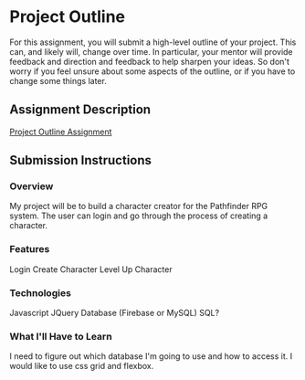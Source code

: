 # Project Outline
For this assignment, you will submit a high-level outline of your project. This can, and likely will, change over time. In particular, your mentor will provide feedback and direction and feedback to help sharpen your ideas. So don't worry if you feel unsure about some aspects of the outline, or if you have to change some things later.

## Assignment Description
[Project Outline Assignment](https://education.launchcode.org/liftoff/assignments/project-outline/)

## Submission Instructions

### Overview
My project will be to build a character creator for the Pathfinder RPG system. The user can login and go through the process of creating a character.
### Features
Login
Create Character
Level Up Character
### Technologies
Javascript
JQuery
Database (Firebase or MySQL)
SQL?

### What I'll Have to Learn
I need to figure out which database I'm going to use and how to access it.
I would like to use css grid and flexbox.